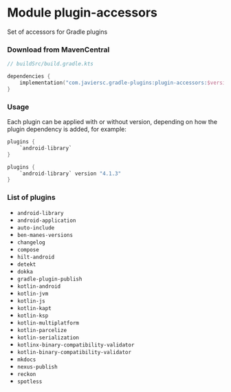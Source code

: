 # Module plugin-accessors

Set of accessors for Gradle plugins

### Download from MavenCentral

```kotlin
// buildSrc/build.gradle.kts

dependencies {
    implementation("com.javiersc.gradle-plugins:plugin-accessors:$version")
}
```

### Usage

Each plugin can be applied with or without version, depending on how the plugin dependency is added,
for example:

```kotlin
plugins {
    `android-library`
}
```

```kotlin
plugins {
    `android-library` version "4.1.3"
}
```

### List of plugins

- `android-library`
- `android-application`
- `auto-include`
- `ben-manes-versions`
- `changelog`
- `compose`
- `hilt-android`
- `detekt`
- `dokka`
- `gradle-plugin-publish`
- `kotlin-android`
- `kotlin-jvm`
- `kotlin-js`
- `kotlin-kapt`
- `kotlin-ksp`
- `kotlin-multiplatform`
- `kotlin-parcelize`
- `kotlin-serialization`
- `kotlinx-binary-compatibility-validator`
- `kotlin-binary-compatibility-validator`
- `mkdocs`
- `nexus-publish`
- `reckon`
- `spotless`
